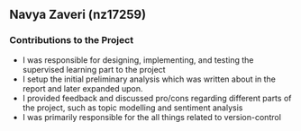 ## Navya Zaveri (nz17259)

### Contributions to the Project 
- I was responsible for designing, implementing, and testing the supervised learning part to the project 
- I setup the initial preliminary analysis which was written about in the report and later expanded upon. 
- I provided feedback and discussed pro/cons regarding different parts of the project, such as topic modelling and sentiment analysis 
- I was primarily responsible for the all things related to version-control


